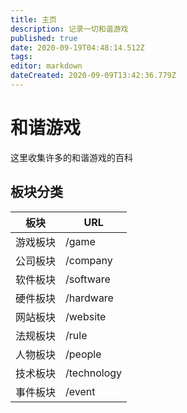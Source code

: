 ```yaml
---
title: 主页
description: 记录一切和谐游戏
published: true
date: 2020-09-19T04:48:14.512Z
tags: 
editor: markdown
dateCreated: 2020-09-09T13:42:36.779Z
---
```



和谐游戏
========

这里收集许多的和谐游戏的百科

板块分类
--------

| 板块     | URL         |
| -------- | ----------- |
| 游戏板块 | /game       |
| 公司板块 | /company    |
| 软件板块 | /software   |
| 硬件板块 | /hardware   |
| 网站板块 | /website    |
| 法规板块 | /rule       |
| 人物板块 | /people     |
| 技术板块 | /technology |
| 事件板块 | /event      |

